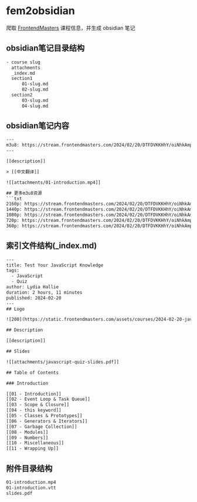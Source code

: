 # fem2obsidian

爬取 [FrontendMasters](https://frontendmasters.com) 课程信息，并生成 obsidian 笔记

## obsidian笔记目录结构

```txt
- course slug
  attachments
  _index.md
  section1
      01-slug.md
      02-slug.md
  section2
      03-slug.md
      04-slug.md
```

## obsidian笔记内容

```txt
---
m3u8: https://stream.frontendmasters.com/2024/02/20/DTFDVKKHhY/oiNhkAmptL/index_1080_Q10_7mbps.m3u8
---

[[description]]

> [[中文翻译]]

![[attachments/01-introduction.mp4]]

## 更多m3u8资源
```txt
2160p: https://stream.frontendmasters.com/2024/02/20/DTFDVKKHhY/oiNhkAmptL/index_2160p_Q10_20mbps.m3u8
1440p: https://stream.frontendmasters.com/2024/02/20/DTFDVKKHhY/oiNhkAmptL/index_1440p_Q10_9mbps.m3u8
1080p: https://stream.frontendmasters.com/2024/02/20/DTFDVKKHhY/oiNhkAmptL/index_1080_Q10_7mbps.m3u8
720p: https://stream.frontendmasters.com/2024/02/20/DTFDVKKHhY/oiNhkAmptL/index_720_Q8_5mbps.m3u8
360p: https://stream.frontendmasters.com/2024/02/20/DTFDVKKHhY/oiNhkAmptL/index_360_Q8_2mbps.m3u8
```

## 索引文件结构(_index.md)

```txt
---
title: Test Your JavaScript Knowledge
tags:
  - JavaScript
  - Quiz
author: Lydia Hallie
duration: 2 hours, 11 minutes
published: 2024-02-20
---
## Logo

![200](https://static.frontendmasters.com/assets/courses/2024-02-20-javascript-quiz/thumb.webp)

## Description

[[description]]

## Slides

![[attachments/javascript-quiz-slides.pdf]]

## Table of Contents

### Introduction

[[01 - Introduction]]
[[02 - Event Loop & Task Queue]]
[[03 - Scope & Closure]]
[[04 - this keyword]]
[[05 - Classes & Prototypes]]
[[06 - Generators & Iterators]]
[[07 - Garbage Collection]]
[[08 - Modules]]
[[09 - Numbers]]
[[10 - Miscellaneous]]
[[11 - Wrapping Up]]

```

## 附件目录结构
```txt
01-introduction.mp4
01-introduction.vtt
slides.pdf
```
